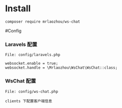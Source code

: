 # Install
```jetpack
composer require mrlaozhou/ws-chat
```
#Config

### Laravels 配置
```jetpack
File: config/laravels.php

websocket.enable = true;
websocket.handle = \Mrlaozhou\WsChat\WsChat::class;
```

### WsChat 配置
```jetpack
File: config/ws-chat.php

clients 下配置客户端信息

```